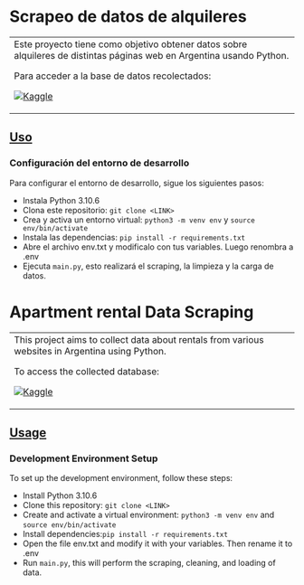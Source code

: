 # Scrapeo de datos de alquileres
<table>
<tr>
<td>
  Este proyecto tiene como objetivo obtener datos sobre alquileres de distintas páginas web en Argentina usando Python.
  
  Para acceder a la base de datos recolectados:  
  
  [![Kaggle](https://img.shields.io/badge/-Kaggle-000000?style=flat&logo=Kaggle)](https://www.kaggle.com/datasets/avalospabloa/argenrentdata)
  
</td>
</tr>
</table>

## [Uso](https://github.com/avalos-p/alquileres.git)

###  Configuración del entorno de desarrollo

Para configurar el entorno de desarrollo, sigue los siguientes pasos:

- Instala Python 3.10.6
- Clona este repositorio: `git clone <LINK>`
- Crea y activa un entorno virtual: `python3 -m venv env` y `source env/bin/activate`
- Instala las dependencias: `pip install -r requirements.txt`
- Abre el archivo env.txt y modificalo con tus variables. Luego renombra
  a .env
- Ejecuta `main.py`, esto realizará el scraping, la limpieza y la carga de datos.



# Apartment rental Data Scraping
<table>
<tr>
<td>
  This project aims to collect data about rentals from various websites in Argentina using Python.

  To access the collected database:
  
   [![Kaggle](https://img.shields.io/badge/-Kaggle-000000?style=flat&logo=Kaggle)](https://www.kaggle.com/datasets/avalospabloa/argenrentdata)
  
  
</td>
</tr>
</table>

## [Usage](https://github.com/avalos-p/alquileres.git)

###  Development Environment Setup

To set up the development environment, follow these steps:

- Install Python 3.10.6
- Clone this repository: `git clone <LINK>`
- Create and activate a virtual environment: `python3 -m venv env`   and `source env/bin/activate`
- Install dependencies:`pip install -r requirements.txt`
- Open the file env.txt and modify it with your variables. Then rename it to .env
- Run `main.py`, this will perform the scraping, cleaning, and loading of data.
